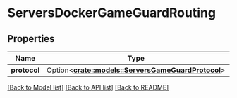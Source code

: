 # ServersDockerGameGuardRouting

## Properties

Name | Type | Description | Notes
------------ | ------------- | ------------- | -------------
**protocol** | Option<[**crate::models::ServersGameGuardProtocol**](ServersGameGuardProtocol.md)> |  | [optional]

[[Back to Model list]](../README.md#documentation-for-models) [[Back to API list]](../README.md#documentation-for-api-endpoints) [[Back to README]](../README.md)



